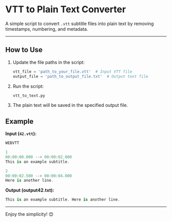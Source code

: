 # VTT to Plain Text Converter

A simple script to convert `.vtt` subtitle files into plain text by removing timestamps, numbering, and metadata.

---

## How to Use

1. Update the file paths in the script:
   ```python
   vtt_file = 'path_to_your_file.vtt'  # Input VTT file
   output_file = 'path_to_output_file.txt'  # Output text file
   ```
2. Run the script:
   ```python
   vtt_to_text.py
   ```
3. The plain text will be saved in the specified output file.


## Example

**Input (`42.vtt`):**

```csharp
WEBVTT

1
00:00:00.000 --> 00:00:02.000
This is an example subtitle.

2
00:00:02.500 --> 00:00:04.000
Here is another line.
```

**Output (output42.txt):**

```csharp
This is an example subtitle. Here is another line.
```

---

Enjoy the simplicity! 😊
